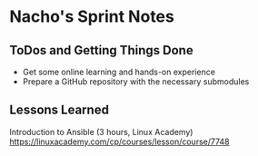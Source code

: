 # Nacho's Sprint Notes 

## ToDos and Getting Things Done

* Get some online learning and hands-on experience
* Prepare a GitHub repository with the necessary submodules

## Lessons Learned

Introduction to Ansible (3 hours, Linux Academy)
https://linuxacademy.com/cp/courses/lesson/course/7748

